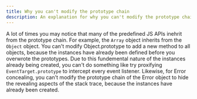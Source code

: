 ```yaml
---
title: Why you can't modify the prototype chain
description: An explanation for why you can't modify the prototype chain intended for new proxy devs
---
```


A lot of times you may notice that many of the predefined JS APIs inehrit from the prototype chain. For example, the `Array` object inherits from the `Object` object. You can't modify Object.prototype to add a new method to all objects, because the instances have already been defined before you overwrote the prototypes. Due to this fundemental nature of the instances already being created, you can't do something like try proxifying `EventTarget.prototype` to intercept every event listener. Likewise, for Error concealing, you can't modify the prototype chain of the Error object to hide the revealing aspects of the stack trace, because the instances have already been created.
